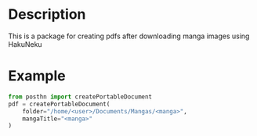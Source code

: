 # Description
This is a package for creating pdfs after downloading manga images using HakuNeku

# Example
```python
from posthn import createPortableDocument
pdf = createPortableDocument(
    folder="/home/<user>/Documents/Mangas/<manga>",
    mangaTitle="<manga>"
)
```